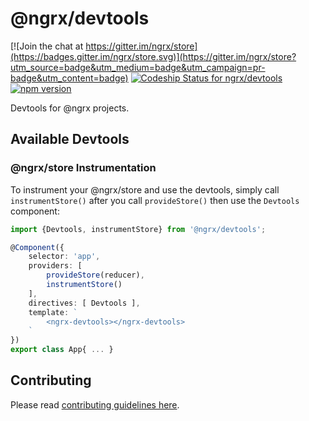 # @ngrx/devtools

[![Join the chat at https://gitter.im/ngrx/store](https://badges.gitter.im/ngrx/store.svg)](https://gitter.im/ngrx/store?utm_source=badge&utm_medium=badge&utm_campaign=pr-badge&utm_content=badge)
[ ![Codeship Status for ngrx/devtools](https://img.shields.io/codeship/888d1230-c7dd-0133-9ded-4eb1cc5240c5/master.svg)](https://codeship.com/projects/121789)
[![npm version](https://badge.fury.io/js/%40ngrx%2Fdevtools.svg)](https://badge.fury.io/js/%40ngrx%2Fdevtools)

Devtools for @ngrx projects.

## Available Devtools
### @ngrx/store Instrumentation
To instrument your @ngrx/store and use the devtools, simply call `instrumentStore()` after you call `provideStore()` then use the `Devtools` component:

```ts
import {Devtools, instrumentStore} from '@ngrx/devtools';

@Component({
	selector: 'app',
	providers: [
		provideStore(reducer),
		instrumentStore()
	],
	directives: [ Devtools ],
	template: `
		<ngrx-devtools></ngrx-devtools>
	`
})
export class App{ ... }
```

## Contributing

Please read [contributing guidelines here](https://github.com/ngrx/devtools/blob/master/CONTRIBUTING.md).
